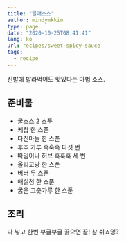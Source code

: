 ```yaml
---
title: "달매소스"
author: mindymkkim
type: page
date: "2020-10-25T08:41:41"
lang: ko
url: recipes/sweet-spicy-sauce
tags:
  - recipe
---
```


신발에 발라먹어도 맛있다는 마법 소스.

## 준비물

- 굴소스 2 스푼
- 케찹 한 스푼
- 다진마늘 한 스푼
- 후추 가루 훅훅훅 다섯 번
- 따임이나 허브 훅훅훅 세 번
- 올리고당 한 스푼
- 버터 두 스푼
- 매실청 한 스푼
- 굵은 고춧가루 한 스푼

## 조리

다 넣고 한번 부글부글 끓으면 끝! 참 쉬죠잉?
